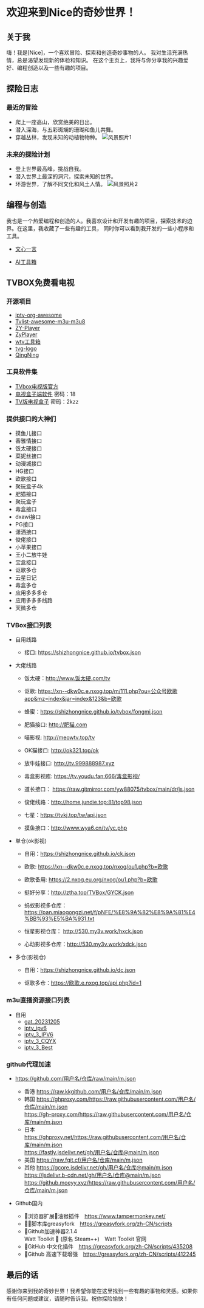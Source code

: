 # 欢迎来到Nice的奇妙世界！

## 关于我

嗨！我是[Nice]，一个喜欢冒险、探索和创造奇妙事物的人。
我对生活充满热情，总是渴望发现新的体验和知识。
在这个主页上，我将与你分享我的兴趣爱好、编程创造以及一些有趣的项目。

## 探险日志

### 最近的冒险

- 爬上一座高山，欣赏绝美的日出。
- 潜入深海，与五彩斑斓的珊瑚和鱼儿共舞。
- 穿越丛林，发现未知的动植物物种。
![风景照片1](https://ts1.cn.mm.bing.net/th/id/R-C.fbc6c147e04c3e11ef3deb0fe55c6825?rik=%2fLl5ZkdmkROKjA&riu=http%3a%2f%2fpic.bizhi360.com%2fbbpic%2f16%2f4816.jpg&ehk=NofvLrCJlqCuuJ85k3BdXXbf99fXPwswgPh9Gpu1IsI%3d&risl=&pid=ImgRaw&r=0)

### 未来的探险计划

- 登上世界最高峰，挑战自我。
- 潜入世界上最深的洞穴，探索未知的世界。
- 环游世界，了解不同文化和风土人情。
![风景照片2](https://ts1.cn.mm.bing.net/th/id/R-C.fe97a95159f97c5dbc52e46cebd83ea4?rik=F9yvG21Ar75WLg&riu=http%3a%2f%2fg.hiphotos.baidu.com%2fzhidao%2fpic%2fitem%2f54fbb2fb43166d22b95d61f4472309f79052d2ac.jpg&ehk=DO%2fgbhnI4JtawIUkz0Sm4oIEY0WjX%2bWtzuMNP2soDAc%3d&risl=&pid=ImgRaw&r=0)

## 编程与创造

我也是一个热爱编程和创造的人。我喜欢设计和开发有趣的项目，探索技术的边界。在这里，我收藏了一些有趣的工具， 同时你可以看到我开发的一些小程序和工具。

- [文心一言](https://yiyan.baidu.com/)

- [AI工具箱](https://www.ailookme.com/)

## TVBOX免费看电视

### 开源项目

- [iptv-org-awesome](https://github.com/iptv-org/awesome-iptv)
- [Tvlist-awesome-m3u-m3u8](https://github.com/imDazui/Tvlist-awesome-m3u-m3u8)
- [ZY-Player](https://github.com/Hunlongyu/ZY-Player)
- [ZyPlayer](https://github.com/Hiram-Wong/ZyPlayer)
- [wtv工具箱](https://github.com/biancangming/wtv)
- [tvg-logo](https://github.com/fanmingming/live)
- [QingNing](https://github.com/Zhou-Li-Bin/Tvbox-QingNing)

### 工具软件集

- [TVbox电视版官方](http://tvbox.clbug.com/)
- [电视盒子端软件](https://www.lanzouv.com/b03j7buub) 密码：18
- [TV版电视盒子](https://ufoclz.lanzouy.com/b00zboiwb) 密码：2kzz

### 提供接口的大神们

- 摸鱼儿接口
- 香雅情接口
- 饭太硬接口
- 菜妮丝接口
- 动漫城接口
- HG接口
- 欧歌接口
- 聚玩盒子4k
- 肥猫接口
- 聚玩盒子
- 毒盒接口
- dxawi接口
- PG接口
- 潇洒接口
- 俊佬接口
- 小苹果接口
- 王小二放牛娃
- 宝盒接口
- 讴歌多仓
- 云星日记
- 毒盒多仓
- 应用多多多仓
- 应用多多多线路
- 天微多仓

### TVBox接口列表

+ 自用线路

  - 接口: https://shizhongnice.github.io/tvbox.json  


+ 大佬线路

  - 饭太硬：http://www.饭太硬.com/tv

  - 讴歌: https://xn--dkw0c.e.nxog.top/m/111.php?ou=公众号欧歌app&mz=index&jar=index&123&b=欧歌

  - 蜂蜜：https://shizhongnice.github.io/tvbox/fongmi.json

  - 肥猫接口: http://肥猫.com

  - 喵影视: http://meowtv.top/tv

  - OK猫接口: http://ok321.top/ok

  - 放牛娃接口: http://tv.999888987.xyz

  - 毒盒影视库: https://tv.youdu.fan:666/毒盒影视/

  - 道长接口： https://raw.gitmirror.com/yw88075/tvbox/main/dr/js.json

  - 俊佬线路：http://home.jundie.top:81/top98.json

  - 七星：https://tvkj.top/tw/api.json

  - 摸鱼接口：http://www.wya6.cn/tv/yc.php

+ 单仓(ok影视)

  - 自用：https://shizhongnice.github.io/ck.json

  - 欧歌: https://xn--dkw0c.e.nxog.top/nxog/ou1.php?b=欧歌
  
  - 欧歌备用: https://2.nxog.eu.org/nxog/ou1.php?b=欧歌

  - 挺好分享：http://ztha.top/TVBox/GYCK.json

  - 蚂蚁影视多仓库：https://pan.miaogongzi.net/f/pNFE/%E8%9A%82%E8%9A%81%E4%BB%93%E5%BA%931.txt
 
  - 恒星影视仓库： http://530.my3v.work/hxck.json
  
  - 心动影视多仓库：http://530.my3v.work/xdck.json


+ 多仓(影视仓)

  - 自用：https://shizhongnice.github.io/dc.json

  - 讴歌多仓：https://欧歌.e.nxog.top/api.php?id=1


### m3u直播资源接口列表

+ 自用
  - [gat_20231205](https://shizhongnice.github.io/m3u/gat_20231205.m3u)
  - [iptv_ipv6](https://shizhongnice.github.io/m3u/iptv_ipv6.m3u)
  - [iptv_3_IPV6](https://shizhongnice.github.io/m3u/iptv_3_IPV6.m3u)
  - [iptv_3_CQYX](https://shizhongnice.github.io/m3u/iptv_3_CQYX.m3u)
  - [iptv_3_Best](https://shizhongnice.github.io/m3u/iptv_3_Best.m3u)


### github代理加速

+ https://github.com/用户名/仓库/raw/main/m.json

    - 香港
    https://raw.kkgithub.com/用户名/仓库/main/m.json  
    - 韩国
    https://ghproxy.com/https://raw.githubusercontent.com/用户名/仓库/main/m.json    
    https://gh-proxy.com/https://raw.githubusercontent.com/用户名/仓库/main/m.json   
    - 日本    
    https://ghproxy.net/https://raw.githubusercontent.com/用户名/仓库/main/m.json   
    https://fastly.jsdelivr.net/gh/用户名/仓库@main/m.json   
    - 美国
    https://raw.fgit.cf/用户名/仓库/main/m.json
    - 其他
    https://gcore.jsdelivr.net/gh/用户名/仓库@main/m.json   
    https://jsdelivr.b-cdn.net/gh/用户名/仓库@main/m.json   
    https://github.moeyy.xyz/https://raw.githubusercontent.com/用户名/仓库/main/m.json  

+ Github国内  
   - 🔰浏览器扩展🐒油猴插件　https://www.tampermonkey.net/   
   - 🔰🐵脚本库greasyfork　https://greasyfork.org/zh-CN/scripts   
   - 🔰Github加速神器2.1.4   
  Watt Toolkit 🧰 (原名 Steam++)　Watt Toolkit 官网　
   - 🔰GitHub 中文化插件　https://greasyfork.org/zh-CN/scripts/435208   
   - 🔰Github 高速下载增强　https://greasyfork.org/zh-CN/scripts/412245  


## 最后的话

感谢你来到我的奇妙世界！我希望你能在这里找到一些有趣的事物和灵感。如果你有任何问题或建议，请随时告诉我。祝你探险愉快！
